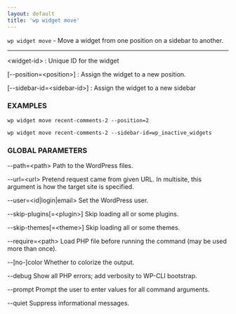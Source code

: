 ```yaml
---
layout: default
title: 'wp widget move'
---
```


`wp widget move` - Move a widget from one position on a sidebar to another.

<hr />

&lt;widget-id&gt;
: Unique ID for the widget

[\--position=&lt;position&gt;]
: Assign the widget to a new position.

[\--sidebar-id=&lt;sidebar-id&gt;]
: Assign the widget to a new sidebar

### EXAMPLES

    wp widget move recent-comments-2 --position=2

    wp widget move recent-comments-2 --sidebar-id=wp_inactive_widgets

### GLOBAL PARAMETERS

  \--path=&lt;path&gt;
      Path to the WordPress files.

  \--url=&lt;url&gt;
      Pretend request came from given URL. In multisite, this argument is how the target site is specified.

  \--user=&lt;id|login|email&gt;
      Set the WordPress user.

  \--skip-plugins[=&lt;plugin&gt;]
      Skip loading all or some plugins.

  \--skip-themes[=&lt;theme&gt;]
      Skip loading all or some themes.

  \--require=&lt;path&gt;
      Load PHP file before running the command (may be used more than once).

  \--[no-]color
      Whether to colorize the output.

  \--debug
      Show all PHP errors; add verbosity to WP-CLI bootstrap.

  \--prompt
      Prompt the user to enter values for all command arguments.

  \--quiet
      Suppress informational messages.



